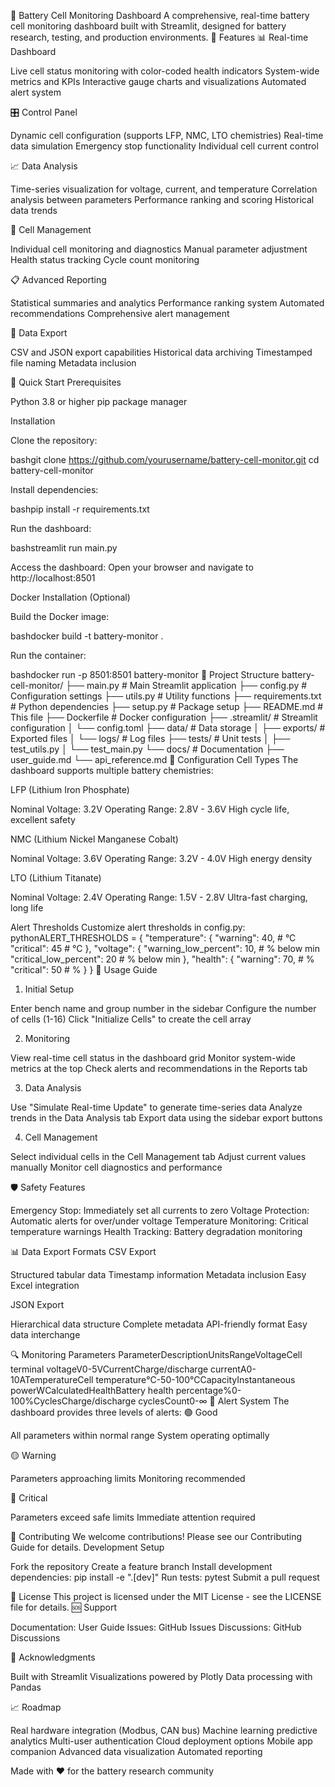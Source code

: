 🔋 Battery Cell Monitoring Dashboard
A comprehensive, real-time battery cell monitoring dashboard built with Streamlit, designed for battery research, testing, and production environments.
🌟 Features
📊 Real-time Dashboard

Live cell status monitoring with color-coded health indicators
System-wide metrics and KPIs
Interactive gauge charts and visualizations
Automated alert system

🎛️ Control Panel

Dynamic cell configuration (supports LFP, NMC, LTO chemistries)
Real-time data simulation
Emergency stop functionality
Individual cell current control

📈 Data Analysis

Time-series visualization for voltage, current, and temperature
Correlation analysis between parameters
Performance ranking and scoring
Historical data trends

🔧 Cell Management

Individual cell monitoring and diagnostics
Manual parameter adjustment
Health status tracking
Cycle count monitoring

📋 Advanced Reporting

Statistical summaries and analytics
Performance ranking system
Automated recommendations
Comprehensive alert management

💾 Data Export

CSV and JSON export capabilities
Historical data archiving
Timestamped file naming
Metadata inclusion

🚀 Quick Start
Prerequisites

Python 3.8 or higher
pip package manager

Installation

Clone the repository:

bashgit clone https://github.com/yourusername/battery-cell-monitor.git
cd battery-cell-monitor

Install dependencies:

bashpip install -r requirements.txt

Run the dashboard:

bashstreamlit run main.py

Access the dashboard:
Open your browser and navigate to http://localhost:8501

Docker Installation (Optional)

Build the Docker image:

bashdocker build -t battery-monitor .

Run the container:

bashdocker run -p 8501:8501 battery-monitor
📁 Project Structure
battery-cell-monitor/
├── main.py                 # Main Streamlit application
├── config.py              # Configuration settings
├── utils.py               # Utility functions
├── requirements.txt       # Python dependencies
├── setup.py              # Package setup
├── README.md             # This file
├── Dockerfile            # Docker configuration
├── .streamlit/           # Streamlit configuration
│   └── config.toml
├── data/                 # Data storage
│   ├── exports/          # Exported files
│   └── logs/            # Log files
├── tests/               # Unit tests
│   ├── test_utils.py
│   └── test_main.py
└── docs/                # Documentation
    ├── user_guide.md
    └── api_reference.md
🔧 Configuration
Cell Types
The dashboard supports multiple battery chemistries:

LFP (Lithium Iron Phosphate)

Nominal Voltage: 3.2V
Operating Range: 2.8V - 3.6V
High cycle life, excellent safety


NMC (Lithium Nickel Manganese Cobalt)

Nominal Voltage: 3.6V
Operating Range: 3.2V - 4.0V
High energy density


LTO (Lithium Titanate)

Nominal Voltage: 2.4V
Operating Range: 1.5V - 2.8V
Ultra-fast charging, long life



Alert Thresholds
Customize alert thresholds in config.py:
pythonALERT_THRESHOLDS = {
    "temperature": {
        "warning": 40,   # °C
        "critical": 45   # °C
    },
    "voltage": {
        "warning_low_percent": 10,   # % below min
        "critical_low_percent": 20   # % below min
    },
    "health": {
        "warning": 70,   # %
        "critical": 50   # %
    }
}
📖 Usage Guide
1. Initial Setup

Enter bench name and group number in the sidebar
Configure the number of cells (1-16)
Click "Initialize Cells" to create the cell array

2. Monitoring

View real-time cell status in the dashboard grid
Monitor system-wide metrics at the top
Check alerts and recommendations in the Reports tab

3. Data Analysis

Use "Simulate Real-time Update" to generate time-series data
Analyze trends in the Data Analysis tab
Export data using the sidebar export buttons

4. Cell Management

Select individual cells in the Cell Management tab
Adjust current values manually
Monitor cell diagnostics and performance

🛡️ Safety Features

Emergency Stop: Immediately set all currents to zero
Voltage Protection: Automatic alerts for over/under voltage
Temperature Monitoring: Critical temperature warnings
Health Tracking: Battery degradation monitoring

📊 Data Export Formats
CSV Export

Structured tabular data
Timestamp information
Metadata inclusion
Easy Excel integration

JSON Export

Hierarchical data structure
Complete metadata
API-friendly format
Easy data interchange

🔍 Monitoring Parameters
ParameterDescriptionUnitsRangeVoltageCell terminal voltageV0-5VCurrentCharge/discharge currentA0-10ATemperatureCell temperature°C-50-100°CCapacityInstantaneous powerWCalculatedHealthBattery health percentage%0-100%CyclesCharge/discharge cyclesCount0-∞
🚨 Alert System
The dashboard provides three levels of alerts:
🟢 Good

All parameters within normal range
System operating optimally

🟡 Warning

Parameters approaching limits
Monitoring recommended

🔴 Critical

Parameters exceed safe limits
Immediate attention required

🤝 Contributing
We welcome contributions! Please see our Contributing Guide for details.
Development Setup

Fork the repository
Create a feature branch
Install development dependencies: pip install -e ".[dev]"
Run tests: pytest
Submit a pull request

📝 License
This project is licensed under the MIT License - see the LICENSE file for details.
🆘 Support

Documentation: User Guide
Issues: GitHub Issues
Discussions: GitHub Discussions

🙏 Acknowledgments

Built with Streamlit
Visualizations powered by Plotly
Data processing with Pandas

📈 Roadmap

 Real hardware integration (Modbus, CAN bus)
 Machine learning predictive analytics
 Multi-user authentication
 Cloud deployment options
 Mobile app companion
 Advanced data visualization
 Automated reporting


Made with ❤️ for the battery research community
